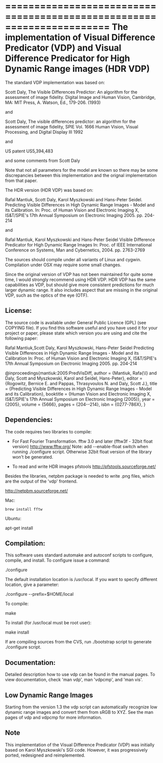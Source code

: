 ======================================================================
The implementation of Visual Difference Predicator (VDP) and
Visual Difference Predicator for High Dynamic Range images (HDR VDP)
======================================================================

The standard VDP implementation was based on:

Scott Daly,
The Visible Differences Predictor: An algorithm for the
assessment of image fidelity.
Digital Image and Human Vision, Cambridge, MA: MIT Press,
A. Watson, Ed., 179-206. (1993)

and

Scott Daly,
The visible differences predictor: an algorithm for the
assessment of image fidelity,
SPIE Vol. 1666 Human Vision, Visual
Processing, and Digital Display III 1992

and

US patent US5,394,483

and some comments from Scott Daly

Note that not all parameters for the model are known so there may be
some discrepancies between this implementation and the orignal
implementation from that paper.

The HDR version (HDR VDP) was based on:

Rafal Mantiuk, Scott Daly, Karol Myszkowski and Hans-Peter Seidel.
Predicting Visible Differences in High Dynamic Range Images - Model and its Calibration.
In: Proc. of Human Vision and Electronic Imaging X, IS&T/SPIE's 17th Annual Symposium on Electronic Imaging 2005. pp. 204-214

and

Rafal Mantiuk, Karol Myszkowski and Hans-Peter Seidel
Visible Difference Predicator for High Dynamic Range Images
In: Proc. of IEEE International Conference on Systems, Man and Cybernetics, 2004. pp. 2763-2769

The sources should compile under all variants of Linux and
cygwin. Compilation under OSX may require some small changes.

Since the original version of VDP has not been maintained for quite
some time, I would strongly recommend using HDR VDP. HDR VDP has the
same capabilities as VDP, but should give more consistent predictions
for much larger dynamic range. It also includes aspect that are
missing in the original VDP, such as the optics of the eye (OTF).

License:
--------

The source code is available under General Public Licence (GPL) (see
COPYING file). If you find this software useful and you have used it
for your project or paper, please state which version you are using
and cite the following paper:

Rafal Mantiuk,Scott Daly, Karol Myszkowski, Hans-Peter Seidel
Predicting Visible Differences in High Dynamic Range Images -
Model and its Calibration
In: Proc. of Human Vision and Electronic Imaging X, IS&T/SPIE's 17th Annual Symposium on Electronic Imaging 2005. pp. 204-214

@inproceedings{mantiuk:2005:PredVisDiff,
  author = {Mantiuk, Rafa{\l} and Daly, Scott and Myszkowski, Karol and Seidel, Hans-Peter},
  editor = {Rogowitz, Bernice E. and Pappas, Thrasyvoulos N. and Daly, Scott J.},
  title = {Predicting Visible Differences in High Dynamic Range Images - Model and its Calibration},
  booktitle = {Human Vision and Electronic Imaging X, IS\&T\/SPIE's 17th Annual Symposium on Electronic Imaging (2005)},
  year = {2005},
  volume = {5666},
  pages = {204--214},
  isbn = {0277-786X},
}

Dependencies:
------------

The code requires two libraries to compile:

* For Fast Fourier Transformation.
  fftw 3.0 and later (fftw3f - 32bit float version)
  http://www.fftw.org/
Note: add --enable-float switch when running ./configure script. Otherwise
  32bit float version of the library won't be generated.

* To read and write HDR images
  pfstools
  http://pfstools.sourceforge.net/

Besides the libraries, netpbm package is needed to write .png files,
which are the output of the 'vdp' frontend.

http://netpbm.sourceforge.net/

Mac:

    brew install fftw

Ubuntu:

   apt-get install 

Compilation:
------------

This software uses standard automake and autoconf scripts to configure,
compile, and install. To configure issue a command:

./configure

The default installation location is /usr/local. If you want to
specify different location, give a parameter:

./configure --prefix=$HOME/local

To compile:

make

To install (for /usr/local must be root user):

make install

If are compiling sources from the CVS, run ./bootstrap script to
generate ./configure script.

Documentation:
--------------

Detailed description how to use vdp can be found in the manual
pages. To view documentation, check 'man vdp', man 'vdpcmp', and 'man
vis'.


Low Dynamic Range Images
------------------------

Starting from the version 1.3 the vdp script can automatically
recognize low dynamic range images and convert them from sRGB to
XYZ. See the man pages of vdp and vdpcmp for more information.

Note
-----------

This implementation of the Visual Difference Predicator (VDP) was
initially based on Karol Myszkowski's SGI code. However, it was
progressively ported, redesigned and reimplemented.

